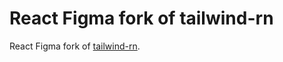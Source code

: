 # React Figma fork of tailwind-rn

React Figma fork of [tailwind-rn](https://github.com/vadimdemedes/tailwind-rn).
